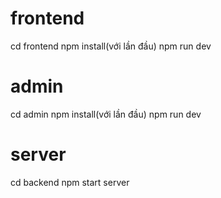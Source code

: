 # frontend

cd frontend
npm install(với lần đầu)
npm run dev

# admin

cd admin
npm install(với lần đầu)
npm run dev

# server

cd backend
npm start server
